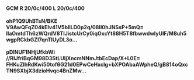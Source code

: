 #### GCM R 20/0c/400 L 20/0c/400
**ohP1Q9UhBTsN/BKE**<br/>**V9AwQFqZ04kEIv41V5bllLD0p2q/08II0hJNSsP+5mQ=**<br/>**lIaOmtdTh6zWQrdV8TlJistcUrCy0iqOxcYt88H5T8fbwwdwlyUlF/M8uh5wgpRCkbGZI7qnTlUyDL3o...**<br/><br/>
**pDlNUF1NHjUfkbWi**<br/>**//RIJfriBqGM98D3StLUIjXncmNNmJtbEcDap/X+L0E=**<br/>**FHKuZlhRdKwi50tof6G21d0EPwCeHxclg+bXPOAbaAWpheQ/gB814oQxcTN9SXbjX3dzioHvqc4BnZMw...**
